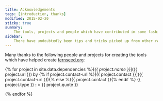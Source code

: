 ```yaml
---
title: Acknowledgements
tags: [introduction, thanks]
modified: 2015-02-20
sticky: true
summary:
    The tools, projects and people which have contributed in some fashion to the construction of fernseed.org.
sidebar:
    There have undoubtedly been tips and tricks picked up from other random sources over time that I've forgotten to mention here. If I'm using something of yours without due credit, let me know (@dmcgk).
---
```


Many thanks to the following people and projects for creating the tools which have helped create [fernseed.org](/):

{% for project in site.data.dependencies %}[*{{ project.name }}*]({{ project.url }}) by {% if project.contact-url %}[{{ project.contact }}]({{ project.contact-url }}){% else %}{{ project.contact }}{% endif %} <span class="project-type">{{ project.type }}</span>
: > {{ project.quote }}

{% endfor %}


